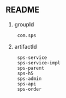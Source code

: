 ## README

1. groupId
	
		com.sps

2. artifactId

		sps-service
		sps-service-impl
		sps-parent
		sps-h5
		sps-admin
		sps-api
		sps-order

